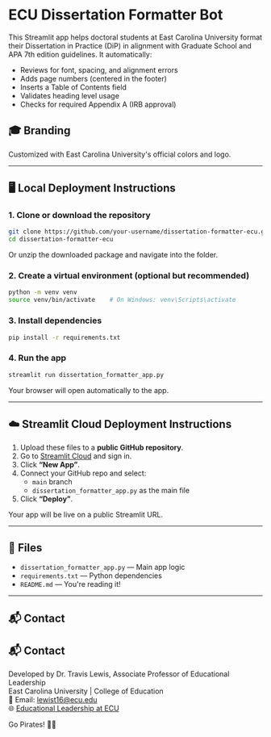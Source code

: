 # ECU Dissertation Formatter Bot

This Streamlit app helps doctoral students at East Carolina University format their Dissertation in Practice (DiP) in alignment with Graduate School and APA 7th edition guidelines. It automatically:

- Reviews for font, spacing, and alignment errors
- Adds page numbers (centered in the footer)
- Inserts a Table of Contents field
- Validates heading level usage
- Checks for required Appendix A (IRB approval)

## 🎓 Branding

Customized with East Carolina University's official colors and logo.

---

## 🖥️ Local Deployment Instructions

### 1. Clone or download the repository
```bash
git clone https://github.com/your-username/dissertation-formatter-ecu.git
cd dissertation-formatter-ecu
```

Or unzip the downloaded package and navigate into the folder.

### 2. Create a virtual environment (optional but recommended)
```bash
python -m venv venv
source venv/bin/activate    # On Windows: venv\Scripts\activate
```

### 3. Install dependencies
```bash
pip install -r requirements.txt
```

### 4. Run the app
```bash
streamlit run dissertation_formatter_app.py
```

Your browser will open automatically to the app.

---

## ☁️ Streamlit Cloud Deployment Instructions

1. Upload these files to a **public GitHub repository**.
2. Go to [Streamlit Cloud](https://streamlit.io/cloud) and sign in.
3. Click **“New App”**.
4. Connect your GitHub repo and select:
   - `main` branch
   - `dissertation_formatter_app.py` as the main file
5. Click **“Deploy”**.

Your app will be live on a public Streamlit URL.

---

## 📄 Files

- `dissertation_formatter_app.py` — Main app logic
- `requirements.txt` — Python dependencies
- `README.md` — You're reading it!

---

## 📬 Contact

## 📬 Contact

Developed by Dr. Travis Lewis, Associate Professor of Educational Leadership  
East Carolina University | College of Education  
📧 Email: lewist16@ecu.edu  
🌐 [Educational Leadership at ECU](https://education.ecu.edu/leed/)

Go Pirates! 💜💛
